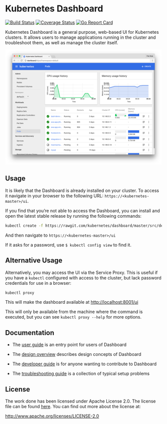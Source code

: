 # Kubernetes Dashboard
[![Build Status](https://travis-ci.org/kubernetes/dashboard.svg?branch=master)](https://travis-ci.org/kubernetes/dashboard)
[![Coverage Status](https://codecov.io/github/kubernetes/dashboard/coverage.svg?branch=master)](https://codecov.io/github/kubernetes/dashboard?branch=master)
[![Go Report Card](https://goreportcard.com/badge/github.com/kubernetes/dashboard)](https://goreportcard.com/report/github.com/kubernetes/dashboard)

Kubernetes Dashboard is a general purpose, web-based UI for Kubernetes clusters. It allows users to
manage applications running in the cluster and troubleshoot them, as well as manage the cluster
itself.

![Dashboard UI workloads page](docs/dashboard-ui.png)

## Usage
It is likely that the Dashboard is already installed on your cluster. To access it navigate in your
browser to the following URL: `https://<kubernetes-master>/ui`.

If you find that you’re not able to access the Dashboard, you can install and open the latest
stable release by running the following commands:
```bash
kubectl create -f https://rawgit.com/kubernetes/dashboard/master/src/deploy/kubernetes-dashboard.yaml
```
And then navigate to `https://<kubernetes-master>/ui`

If it asks for a password, use `$ kubectl config view` to find it.

## Alternative Usage
Alternatively, you may access the UI via the Service Proxy. This is useful if you have a `kubectl`
configured with access to the cluster, but lack password credentials for use in a browser:

```bash
kubectl proxy
```

This will make the dashboard available at [http://localhost:8001/ui](http://localhost:8001/ui)

This will only be available from the machine where the command is executed, but you can see
`kubectl proxy --help` for more options.

## Documentation

* The [user guide](http://kubernetes.io/docs/user-guide/ui/) is an entry point for users of Dashboard

* The [design overview](docs/design/README.md) describes design concepts of Dashboard

* The [developer guide](docs/devel/README.md) is for anyone wanting to contribute to Dashboard

* The [troubleshooting guide](docs/user-guide/troubleshooting.md) is a collection of typical setup problems

## License

The work done has been licensed under Apache License 2.0. The license file can be found
[here](LICENSE). You can find out more about the license at:

http://www.apache.org/licenses/LICENSE-2.0
